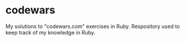 # codewars
My solutions to "codewars.com" exercises in Ruby. Respository used to keep track of my knowledge in Ruby.
